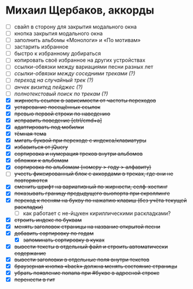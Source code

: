 Михаил Щербаков, аккорды
========================

  - [ ] свайп в сторону для закрытия модального окна
  - [ ] кнопка закрытия модального окна
  - [ ] заполнить альбомы «Монологи» и «По мотивам»
  - [ ] застарить избранное
  - [ ] быстро к избранному добираться
  - [ ] копировать своё избранное на других устройствах
  - [ ] ссылки-обвязки между вариациями песни разных лет
  - [ ] _ссылки-обвязки между соседними треками (?)_
  - [ ] _переход на случайный трек (?)_
  - [ ] _анчек визитед пейджес (?)_
  - [ ] _полнотекстовый поиск по трекам (?)_
  - [X] ~~жирность ссылок в зависимости от частоты переходов~~
  - [X] ~~устаревание посещённых ссылок~~
  - [X] ~~превью первой строки по наведению~~
  - [X] ~~исправить поведение [ctrl/cmd+a]~~
  - [X] ~~адаптировать под мобилки~~
  - [X] ~~тёмная тема~~
  - [X] ~~мигать буквой при переходе с индекса/клавиатуры~~
  - [X] ~~избавиться от jQuery~~
  - [X] ~~сортировка и нумерация треков внутри альбомов~~
  - [X] ~~обложки к альбомам~~
  - [X] ~~сортировка по альбомам (номеру > году > алфавиту)~~
  - [ ] ~~учесть фиксированный блок с аккордами в треках, где они не повторяются~~
  - [X] ~~сменить шрифт на вариативный по жирности, селф-хостинг~~
  - [X] ~~показывать границу предыдущего вьюпорта при скроллинге~~
  - [X] ~~переход к песням на букву по нажатию клавиш (без учёта текущей раскладки)~~
    - [ ] как работает с не-йцукен кириллическими раскладками?
  - [X] ~~строить индекс по буквам~~
  - [X] ~~менять заголовок страницы на название открытой песни~~
  - [X] ~~добавить сортировку по годам~~
    - [X] ~~запоминать сортировку в куках~~
  - [X] ~~вывести тексты в отдельный файл и строить автоматически содержание~~
  - [X] ~~вывести заголовки в отдельные поля внутри текстов~~
  - [X] ~~браузерная кнопка «back» должна менять состояние страницы~~
  - [X] ~~убрать появление попапа при #букве в адресной строке~~
  - [X] ~~перенести в гит~~
